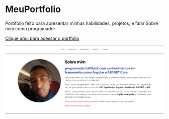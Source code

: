 # MeuPortfolio

<p>Portifolio feito para apresentar minhas habilidades, projetos, e falar Sobre mim como programador</p>

<a href="https://portfolio-rafael-alves.web.app/">Clique aqui para acessar o portfolio</a>

<img src="public/assets/imagemPortfolio.png">